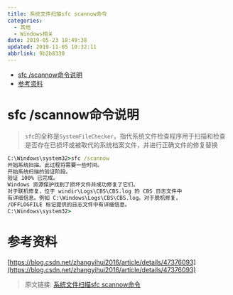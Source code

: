 ```yaml
---
title: 系统文件扫描sfc scannow命令
categories: 
  - 其他
  - Windows相关
date: 2019-05-23 18:49:38
updated: 2019-11-05 10:32:11
abbrlink: 9b2b8330
---
```

- [sfc /scannow命令说明](/blog/9b2b8330/#sfc-scannow命令说明)
- [参考资料](/blog/9b2b8330/#参考资料)

<!--more-->
<script src="https://cdn.bootcss.com/jquery/3.4.0/jquery.slim.min.js"></script>
<script>$(document).ready(function () {$(".post-body > ul:nth-child(1)").hide();});</script>

<!--end-->
# sfc /scannow命令说明 #
> `sfc`的全称是`SystemFileChecker`，指代系统文件检查程序用于扫描和检查是否存在已损坏或被取代的系统档案文件，并进行正确文件的修复替换
```cmd
C:\Windows\system32>sfc /scannow
开始系统扫描。此过程将需要一些时间。
开始系统扫描的验证阶段。
验证 100% 已完成。
Windows 资源保护找到了损坏文件并成功修复了它们。
对于联机修复，位于 windir\Logs\CBS\CBS.log 的 CBS 日志文件中
有详细信息。例如 C:\Windows\Logs\CBS\CBS.log。对于脱机修复，
/OFFLOGFILE 标记提供的日志文件中有详细信息。
C:\Windows\system32>
```
# 参考资料 #
[https://blog.csdn.net/zhangyihui2016/article/details/47376093](https://blog.csdn.net/zhangyihui2016/article/details/47376093)
>原文链接: [系统文件扫描sfc scannow命令](https://lanlan2017.github.io/blog/9b2b8330/)
